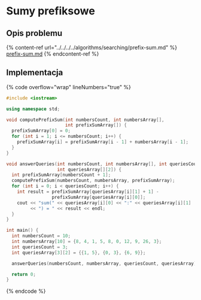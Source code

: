 # Sumy prefiksowe

## Opis problemu

{% content-ref url="../../../../algorithms/searching/prefix-sum.md" %}
[prefix-sum.md](../../../../algorithms/searching/prefix-sum.md)
{% endcontent-ref %}

## Implementacja

{% code overflow="wrap" lineNumbers="true" %}
```cpp
#include <iostream>

using namespace std;

void computePrefixSum(int numbersCount, int numbersArray[],
                      int prefixSumArray[]) {
  prefixSumArray[0] = 0;
  for (int i = 1; i <= numbersCount; i++) {
    prefixSumArray[i] = prefixSumArray[i - 1] + numbersArray[i - 1];
  }
}

void answerQueries(int numbersCount, int numbersArray[], int queriesCount,
                   int queriesArray[][2]) {
  int prefixSumArray[numbersCount + 1];
  computePrefixSum(numbersCount, numbersArray, prefixSumArray);
  for (int i = 0; i < queriesCount; i++) {
    int result = prefixSumArray[queriesArray[i][1] + 1] -
                 prefixSumArray[queriesArray[i][0]];
    cout << "sum(" << queriesArray[i][0] << ":" << queriesArray[i][1]
         << ") = " << result << endl;
  }
}

int main() {
  int numbersCount = 10;
  int numbersArray[10] = {8, 4, 1, 5, 8, 0, 12, 9, 26, 3};
  int queriesCount = 3;
  int queriesArray[3][2] = {{1, 5}, {0, 3}, {6, 9}};

  answerQueries(numbersCount, numbersArray, queriesCount, queriesArray);

  return 0;
}
```
{% endcode %}
